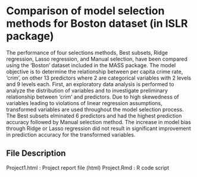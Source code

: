 # Comparison of model selection methods for Boston dataset (in ISLR package)

The performance of four selections methods, Best subsets, Ridge regression, Lasso regression, and Manual selection, have been compared using the ‘Boston’ dataset included in the MASS package. The model objective is to determine the relationship between per capita crime rate, ‘crim’, on other 13 predictors where 2 are categorical variables with 2 levels and 9 levels each. First, an exploratory data analysis is performed to analyze the distribution of variables and to investigate preliminary relationship between ‘crim’ and predictors. Due to high skewedness of variables leading to violations of linear regression assumptions, transformed variables are used throughout the model selection process. The Best subsets elminated 6 predictors and had the highest prediction accuracy followed by Manual selection method. The increase in model bias through Ridge or Lasso regression did not result in significant improvement in prediction accuracy for the transformed variables.

## File Description
Project1.html : Project report file (html)
Project.Rmd : R code script
